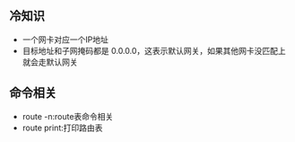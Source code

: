 ## 冷知识
- 一个网卡对应一个IP地址
- 目标地址和子网掩码都是 0.0.0.0，这表示默认网关，如果其他网卡没匹配上就会走默认网关

## 命令相关
- route -n:route表命令相关
- route print:打印路由表
